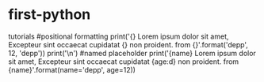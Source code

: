 # first-python
tutorials
#positional formatting
print('{} Lorem ipsum dolor sit amet, Excepteur sint occaecat cupidatat {} non proident. from {}'.format('depp', 12, 'depp'))
print('\n')
#named placeholder
print('{name} Lorem ipsum dolor sit amet, Excepteur sint occaecat cupidatat {age:d} non proident. from {name}'.format(name='depp', age=12))
